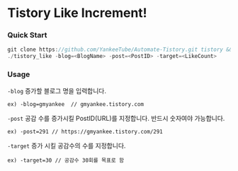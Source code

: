 # Tistory Like Increment!

### Quick Start
```go
git clone https://github.com/YankeeTube/Automate-Tistory.git tistory && cd tistory && \
./tistory_like -blog=<BlogName> -post=<PostID> -target=<LikeCount>
```

### Usage
`-blog` 증가할 블로그 명을 입력합니다.   
```
ex) -blog=gmyankee  // gmyankee.tistory.com
```
  
  
`-post` 공감 수를 증가시킬 PostID(URL)를 지정합니다. 반드시 숫자여야 가능합니다.  
```
ex) -post=291 // https://gmyankee.tistory.com/291
```
  
  
`-target` 증가 시킬 공감수의 수를 지정합니다.  
```
ex) -target=30 // 공감수 30회를 목표로 함
```